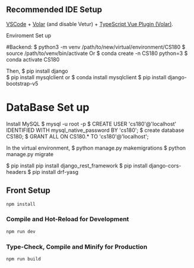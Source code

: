 


## Recommended IDE Setup

[VSCode](https://code.visualstudio.com/) + [Volar](https://marketplace.visualstudio.com/items?itemName=Vue.volar) (and disable Vetur) + [TypeScript Vue Plugin (Volar)](https://marketplace.visualstudio.com/items?itemName=Vue.vscode-typescript-vue-plugin).

Enviroment Set up

#Backend: 
$ python3 -m venv /path/to/new/virtual/environment/CS180
$ source /path/to/venv/bin/activate
Or
$ conda create -n CS180 python=3
$ conda activate CS180

Then,
$ pip install django	
$ pip install mysqlclient	or	$ conda install mysqlclient
$ pip install django-bootstrap-v5 

# DataBase Set up
Install MySQL
$ mysql -u root -p
$ CREATE USER 'cs180'@'localhost' IDENTIFIED WITH mysql_native_password BY 'cs180';
$ create database CS180;
$ GRANT ALL ON CS180.* TO 'cs180'@'localhost';

In the virtual environment,
$ python manage.py makemigrations
$ python manage.py migrate

$ pip install pip install django_rest_framework
$ pip install django-cors-headers
$ pip install drf-yasg


## Front Setup

```sh
npm install
```

### Compile and Hot-Reload for Development

```sh
npm run dev
```

### Type-Check, Compile and Minify for Production

```sh
npm run build
```

